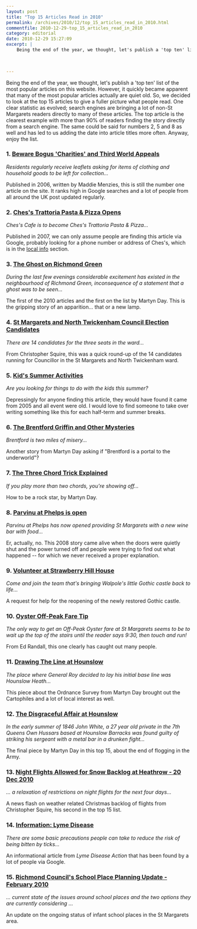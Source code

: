 ```yaml
---
layout: post
title: "Top 15 Articles Read in 2010"
permalink: /archives/2010/12/top_15_articles_read_in_2010.html
commentfile: 2010-12-29-top_15_articles_read_in_2010
category: editorial
date: 2010-12-29 15:27:09
excerpt: |
    Being the end of the year, we thought, let's publish a 'top ten' list of the most popular articles on this website.  However, it quickly became apparent that many of the most popular articles actually are quiet old.  So, we decided to look at the top 15 articles to give a fuller picture what people read.  One clear statistic as evolved; search engines are bringing a lot of non-St Margarets readers directly to many of these articles.  The top article is the clearest example with more than 90% of readers finding the story directly from a search engine.  The same could be said for numbers 2, 5 and 8 as well and has led to us adding the date into article titles more often.  Anyway, enjoy the list.
    
    

---
```


Being the end of the year, we thought, let's publish a 'top ten' list of the most popular articles on this website. However, it quickly became apparent that many of the most popular articles actually are quiet old. So, we decided to look at the top 15 articles to give a fuller picture what people read. One clear statistic as evolved; search engines are bringing a lot of non-St Margarets readers directly to many of these articles. The top article is the clearest example with more than 90% of readers finding the story directly from a search engine. The same could be said for numbers 2, 5 and 8 as well and has led to us adding the date into article titles more often. Anyway, enjoy the list.

### 1. [Beware Bogus 'Charities' and Third World Appeals](https://stmargarets.london/archives/2006/11/beware_bogus_ch.html)

<em>Residents regularly receive leaflets asking for items of clothing and household goods to be left for collection...</em>

Published in 2006, written by Maddie Menzies, this is still the number one article on the site. It ranks high in Google searches and a lot of people from all around the UK post updated regularly.

### 2. [Ches's Trattoria Pasta & Pizza Opens](https://stmargarets.london/archives/2007/12/chess_trattoria_pasta_pizza_opens.html)

<em>Ches's Cafe is to become Ches's Trattoria Pasta & Pizza...</em>

Published in 2007, we can only assume people are finding this article via Google, probably looking for a phone number or address of Ches's, which is in the [local info](https://stmargarets.london/directory/restaurant/200506220009) section.

### 3. [The Ghost on Richmond Green](https://stmargarets.london/archives/2010/09/the_ghost_on_richmond_green.html)

<em>During the last few evenings considerable excitement has existed in the neighbourhood of Richmond Green, inconsequence of a statement that a ghost was to be seen...</em>

The first of the 2010 articles and the first on the list by Martyn Day. This is the gripping story of an apparition... that or a new lamp.

### 4. [St Margarets and North Twickenham Council Election Candidates](https://stmargarets.london/archives/2010/04/st_margarets_and_north_twickenham_council_election.html)

<em>There are 14 candidates for the three seats in the ward...</em>

From Christopher Squire, this was a quick round-up of the 14 candidates running for Councillor in the St Margarets and North Twickenham ward.

### 5. [Kid's Summer Activities](https://stmargarets.london/archives/2005/07/kids_summer_act.html)

<em>Are you looking for things to do with the kids this summer?</em>

Depressingly for anyone finding this article, they would have found it came from 2005 and all event were old. I would love to find someone to take over writing something like this for each half-term and summer breaks.

### 6. [The Brentford Griffin and Other Mysteries](https://stmargarets.london/archives/2009/05/the_brentford_griffin_and_other_mysteries.html)

<em>Brentford is two miles of misery...</em>

Another story from Martyn Day asking if "Brentford is a portal to the underworld"?

### 7. [The Three Chord Trick Explained](https://stmargarets.london/archives/2009/03/the_three_chord_trick_explained.html)

<em>If you play more than two chords, you're showing off...</em>

How to be a rock star, by Martyn Day.

### 8. [Parvinu at Phelps is open](https://stmargarets.london/archives/2008/09/parvinu_at_phelps_is_open.html)

<em>Parvinu at Phelps has now opened providing St Margarets with a new wine bar with food...</em>

Er, actually, no. This 2008 story came alive when the doors were quietly shut and the power turned off and people were trying to find out what happened -- for which we never received a proper explanation.

### 9. [Volunteer at Strawberry Hill House](https://stmargarets.london/archives/2010/05/volunteer_at_strawberry_hill_house.html)

<em>Come and join the team that's bringing Walpole's little Gothic castle back to life...</em>

A request for help for the reopening of the newly restored Gothic castle.

### 10. [Oyster Off-Peak Fare Tip](https://stmargarets.london/archives/2010/02/oyster_offpeak_fare_tip.html)

<em>The only way to get an Off-Peak Oyster fare at St Margarets seems to be to wait up the top of the stairs until the reader says 9:30, then touch and run!</em>

From Ed Randall, this one clearly has caught out many people.

### 11. [Drawing The Line at Hounslow](https://stmargarets.london/archives/2010/01/drawing_the_line_at_hounslow.html)

<em>The place where General Roy decided to lay his initial base line was Hounslow Heath...</em>

This piece about the Ordnance Survey from Martyn Day brought out the Cartophiles and a lot of local interest as well.

### 12. [The Disgraceful Affair at Hounslow](https://stmargarets.london/archives/2010/01/the_disgraceful_affair_at_hounslow.html)

<em>In the early summer of 1846 John White, a 27 year old private in the 7th Queens Own Hussars based at Hounslow Barracks was found guilty of striking his sergeant with a metal bar in a drunken fight...</em>

The final piece by Martyn Day in this top 15, about the end of flogging in the Army.

### 13. [Night Flights Allowed for Snow Backlog at Heathrow - 20 Dec 2010](https://stmargarets.london/archives/2010/12/night_flights_allowed_for_snow_backlog_at_heathrow.html)

<em>... a relaxation of restrictions on night flights for the next four days...</em>

A news flash on weather related Christmas backlog of flights from Christopher Squire, his second in the top 15 list.

### 14. [Information: Lyme Disease](https://stmargarets.london/archives/2010/05/information_lyme_disease.html)

<em>There are some basic precautions people can take to reduce the risk of being bitten by ticks...</em>

An informational article from *Lyme Disease Action* that has been found by a lot of people via Google.

### 15. [Richmond Council's School Place Planning Update - February 2010](https://stmargarets.london/archives/2010/02/richmond_councils_school_place_planning_update.html)

<em>... current state of the issues around school places and the two options they are currently considering ...</em>

An update on the ongoing status of infant school places in the St Margarets area.
